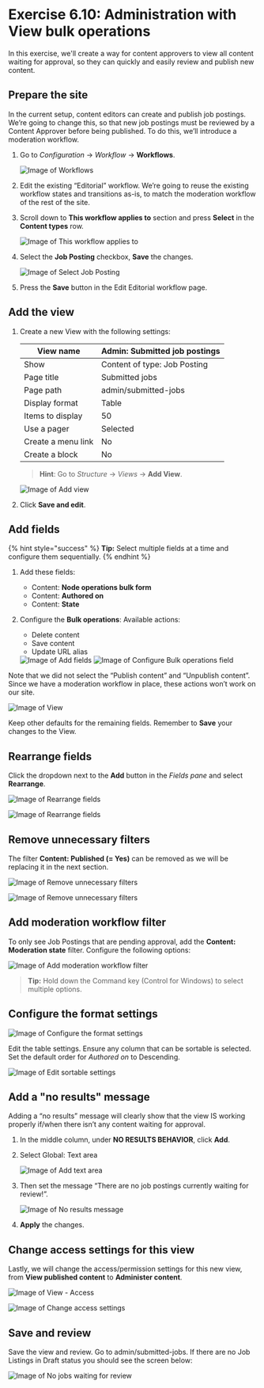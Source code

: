 # Exercise 6.10: Administration with View bulk operations

In this exercise, we'll create a way for content approvers to view all content waiting for approval, so they can quickly and easily review and publish new content.

## Prepare the site

In the current setup, content editors can create and publish job postings. We’re going to change this, so that new job postings must be reviewed by a Content Approver before being published. To do this, we’ll introduce a moderation workflow.

1.  Go to _Configuration_ → _Workflow_ → **Workflows**.

    <img src="../.gitbook/assets/Ex-6-10-Workflows-1.png" alt="Image of Workflows" data-size="original">
2. Edit the existing “Editorial” workflow. We’re going to reuse the existing workflow states and transitions as-is, to match the moderation workflow of the rest of the site.
3.  Scroll down to **This workflow applies to** section and press **Select** in the **Content types** row.

    <img src="../.gitbook/assets/Ex-6-10-Workflows-2.png" alt="Image of This workflow applies to" data-size="original">
4.  Select the **Job Posting** checkbox, **Save** the changes.

    <img src="../.gitbook/assets/Ex-6-10-Workflows-3.png" alt="Image of Select Job Posting" data-size="original">
5. Press the **Save** button in the Edit Editorial workflow page.

## Add the view

1.  Create a new View with the following settings:

    | View name          | Admin: Submitted job postings |
    | ------------------ | ----------------------------- |
    | Show               | Content of type: Job Posting  |
    | Page title         | Submitted jobs                |
    | Page path          | admin/submitted-jobs          |
    | Display format     | Table                         |
    | Items to display   | 50                            |
    | Use a pager        | Selected                      |
    | Create a menu link | No                            |
    | Create a block     | No                            |

    > **Hint**: Go to _Structure_ → _Views_ → **Add View**.

    <img src="../.gitbook/assets/Ex-6-10-Workflows-4.png" alt="Image of Add view" data-size="original">
2. Click **Save and edit**.

## Add fields

{% hint style="success" %}
**Tip:** Select multiple fields at a time and configure them sequentially.
{% endhint %}

1. Add these fields:
   * Content: **Node operations bulk form**
   * Content: **Authored on**
   * Content: **State**
2.  Configure the **Bulk operations**: Available actions:

    * Delete content
    * Save content
    * Update URL alias

    <img src="../.gitbook/assets/Ex-6-10-Workflows-5.png" alt="Image of Add fields" data-size="original">

    <img src="../.gitbook/assets/Ex-6-10-Workflows-6.png" alt="Image of Configure Bulk operations field" data-size="original">

Note that we did not select the “Publish content” and “Unpublish content”. Since we have a moderation workflow in place, these actions won’t work on our site.

![Image of View](../.gitbook/assets/Ex-6-10-Workflows-7.png)

Keep other defaults for the remaining fields. Remember to **Save** your changes to the View.

## Rearrange fields

Click the dropdown next to the **Add** button in the _Fields pane_ and select **Rearrange**.

![Image of Rearrange fields](../.gitbook/assets/Ex-6-10-Workflows-8.png)

![Image of Rearrange fields](../.gitbook/assets/Ex-6-10-Workflows-9.png)

## Remove unnecessary filters

The filter **Content: Published (= Yes)** can be removed as we will be replacing it in the next section.

![Image of Remove unnecessary filters](../.gitbook/assets/Ex-6-10-Workflows-10.png)

![Image of Remove unnecessary filters](../.gitbook/assets/Ex-6-10-Workflows-11.png)

## Add moderation workflow filter

To only see Job Postings that are pending approval, add the **Content: Moderation state** filter. Configure the following options:

![Image of Add moderation workflow filter](../.gitbook/assets/Ex-6-10-Workflows-13.png)

> **Tip:** Hold down the Command key (Control for Windows) to select multiple options.

## Configure the format settings

![Image of Configure the format settings](../.gitbook/assets/Ex-6-10-Workflows-14.png)

Edit the table settings. Ensure any column that can be sortable is selected. Set the default order for _Authored on_ to Descending.

![Image of Edit sortable settings](../.gitbook/assets/Ex-6-10-Workflows-15.png)

## Add a "no results" message

Adding a “no results” message will clearly show that the view IS working properly if/when there isn’t any content waiting for approval.

1. In the middle column, under **NO RESULTS BEHAVIOR**, click **Add**.
2.  Select Global: Text area

    <img src="../.gitbook/assets/Ex-6-10-Workflows-16.png" alt="Image of Add text area" data-size="original">
3.  Then set the message “There are no job postings currently waiting for review!”.

    <img src="../.gitbook/assets/Ex-6-10-Workflows-17.png" alt="Image of No results message" data-size="original">
4. **Apply** the changes.

## Change access settings for this view

Lastly, we will change the access/permission settings for this new view, from **View published content** to **Administer content**.

![Image of View - Access](../.gitbook/assets/Ex-6-10-Workflows-18.png)

![Image of Change access settings](../.gitbook/assets/Ex-6-10-Workflows-19.png)

## Save and review

Save the view and review. Go to admin/submitted-jobs. If there are no Job Listings in Draft status you should see the screen below:

![Image of No jobs waiting for review](../.gitbook/assets/Ex-6-10-Workflows-20.png)
